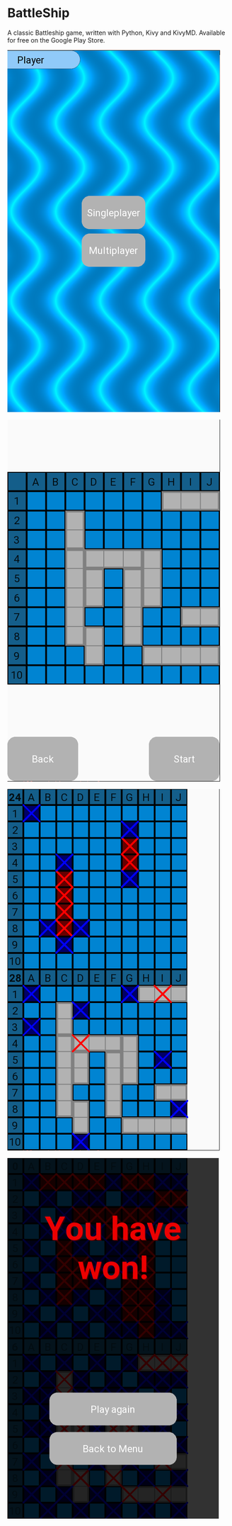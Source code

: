 # BattleShip
A classic Battleship game, written with Python, Kivy and KivyMD.
Available for free on the Google Play Store.


![Main Menu](https://github.com/pyfection/BattleShip2/blob/main/demo/main_menu.png)

![Prepare](https://github.com/pyfection/BattleShip2/blob/main/demo/prepare.png)

![Ingame](https://github.com/pyfection/BattleShip2/blob/main/demo/ingame.png)

![Won](https://github.com/pyfection/BattleShip2/blob/main/demo/won.png)
